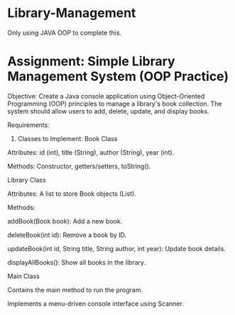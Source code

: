 # Library-Management 
Only using JAVA OOP to complete this.
# Assignment: Simple Library Management System (OOP Practice)
Objective:
Create a Java console application using Object-Oriented Programming (OOP) principles to manage a library's book collection. The system should allow users to add, delete, update, and display books.

Requirements:
1. Classes to Implement:
Book Class

Attributes: id (int), title (String), author (String), year (int).

Methods: Constructor, getters/setters, toString().

Library Class

Attributes: A list to store Book objects (List<Book>).

Methods:

addBook(Book book): Add a new book.

deleteBook(int id): Remove a book by ID.

updateBook(int id, String title, String author, int year): Update book details.

displayAllBooks(): Show all books in the library.

Main Class

Contains the main method to run the program.

Implements a menu-driven console interface using Scanner.
